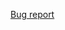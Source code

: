 [Bug report](https://docs.google.com/document/d/1_IRvmdsXDphSXkJitUDciuwpukjPm8ICHepR9_LdfJM/edit?usp=sharing)
